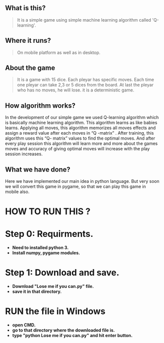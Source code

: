 ## <b>What is this?</b>

>It is a simple game using simple machine learning algorithm called 'Q-learning'.

## <b>Where it runs?</b>

>On mobile platform as well as in desktop.

## <b>About the game</b>

>It is a game with 15 dice. Each pleyar has specific moves. Each time one pleyar can take 2,3 or 5 dices from the board. At last the pleyar who has no moves, he will lose. it is a deterministic game. 

## <b>How algorithm works?</b> 

In the development of our simple game we used Q-learning algorithm which is basically machine learning algorithm. This algorithm learns as like babies learns. Applying  all moves, this algorithm memorizes all moves effects and assign a reward value after each moves in “Q -matrix” . After training, this algorithm uses this “Q- matrix” values to find the optimal moves. And after every play session this algorithm will learn more and more about the games moves and accuracy of giving optimal moves will increase with the play session increases.  


## <b>What we have done?</b>

Here we have implemented our main idea in python language. But very soon we will convert this game in pygame, so that we can play this game in mobile also. 

# <b>HOW TO RUN THIS</b> ?
 
# <b>Step 0: Requirments.</b>

 - <b> Need to installed python 3.</b>
 - <b> Install numpy, pygame modules.</b>
 
# <b>Step 1: Download and save.
 - <b>Download "Lose me if you can.py" file.</b>
 - <b>save it in that directory.</b>
 
# <b>RUN the file in Windows</b>
 - <b>open CMD.</b>
 - <b>go to that directory where the downloaded file is.</b>
 - <b>type "python Lose me if you can.py" and hit enter button.</b>
 
